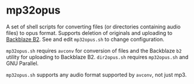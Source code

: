 # mp32opus
A set of shell scripts for converting files (or directories containing audio files) to opus format. Supports deletion of originals and uploading to [Backblaze B2](http://backblaze.com/b2). See and edit `mp32opus.sh` to change configuration.

`mp32opus.sh` requires `avconv` for conversion of files and the Backblaze `b2` utility for uploading to Backblaze B2. `dir2opus.sh` requires `mp32opus.sh` and GNU Parallel.

`mp32opus.sh` supports any audio format supported by `avconv`, not just mp3.